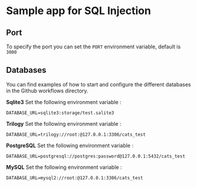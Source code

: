 # Sample app for SQL Injection

## Port

To specify the port you can set the `PORT` environment variable, default is `3000`

## Databases

You can find examples of how to start and configure the different databases 
in the Github workflows directory.

**Sqlite3**
Set the following environment variable :
```env
DATABASE_URL=sqlite3:storage/test.salite3
```

**Trilogy**
Set the following environment variable :
```env
DATABASE_URL=trilogy://root:@127.0.0.1:3306/cats_test
```

**PostgreSQL**
Set the following environment variable :
```env
DATABASE_URL=postgresql://postgres:password@127.0.0.1:5432/cats_test
```

**MySQL**
Set the following environment variable :
```env
DATABASE_URL=mysql2://root:@127.0.0.1:3306/cats_test
```
